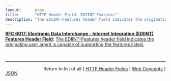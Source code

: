 ```yaml
---
layout:      page
title:       "HTTP Header Field: EDIINT-Features"
description: "The EDIINT-Features header field indicates the originating user agent is capable of supporting the features listed."
---
```


**[RFC 6017: Electronic Data Interchange - Internet Integration (EDIINT) Features Header Field](/specs/IETF/RFC/6017 "With the maturity of the Electronic Data Interchange - Internet Integration (EDIINT) standards of AS1, AS2, and AS3, applications and additional features are being built upon the basic secure transport functionality. These features are not necessarily supported by all EDIINT applications and could cause potential problems with implementations. The EDIINT-Features header field provides a means to resolve these problems and support new functionality."):** [The EDIINT-Features header field indicates the originating user agent is capable of supporting the features listed.](http://tools.ietf.org/html/rfc6017#section-3 "Read documentation for HTTP Header Field &#34;EDIINT-Features&#34;")

<br/>
<hr/>

<p style="float : left"><a href="EDIINT-Features.json" title="JSON representing this particular Web Concept">JSON</a></p>
<p style="text-align: right">Return to list of all ( <a href="../http-headers">HTTP Header Fields</a> | <a href="../">Web Concepts</a> )</p>
